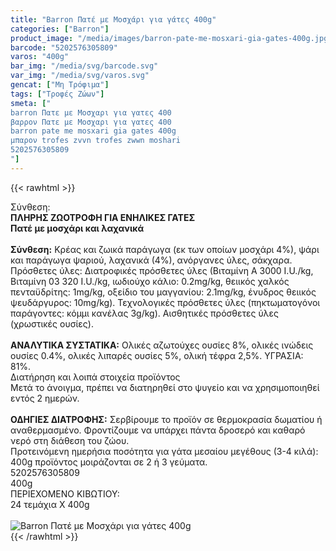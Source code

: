 ```yaml
---
title: "Barron Πατέ με Μοσχάρι για γάτες 400g"
categories: ["Barron"]
product_image: "/media/images/barron-pate-me-mosxari-gia-gates-400g.jpg"
barcode: "5202576305809"
varos: "400g"
bar_img: "/media/svg/barcode.svg"
var_img: "/media/svg/varos.svg"
gencat: ["Μη Τρόφιμα"]
tags: ["Τροφές Ζώων"]
smeta: ["
barron Πατε με Μοσχαρι για γατες 400
βαρρον Πατε με Μοσχαρι για γατες 400
barron pate me mosxari gia gates 400g
μπαρον trofes zvvn trofes zwwn moshari
5202576305809
"]
---
```

{{< rawhtml >}}

<div class="sload42"><div class="product"><div id="sistatika">Σύνθεση:</div><div class="alltext"><strong>ΠΛΗΡΗΣ ΖΩΟΤΡΟΦΗ ΓΙΑ ΕΝΗΛΙΚΕΣ ΓΑΤΕΣ</strong><br><strong>Πατέ με μοσχάρι και λαχανικά</strong><br><br><b>Σύνθεση:</b> Κρέας και ζωικά παράγωγα (εκ των οποίων μοσχάρι 4%), ψάρι και παράγωγα ψαριού, λαχανικά (4%), ανόργανες ύλες, σάκχαρα. Πρόσθετες ύλες: Διατροφικές πρόσθετες ύλες (Βιταμίνη Α 3000 I.U./kg, Βιταμίνη 03 320 I.U./kg, ιωδιούχο κάλιο: 0.2mg/kg, θειικός χαλκός πενταϋδρίτης: 1mg/kg, οξείδιο του μαγγανίου: 2.1mg/kg, ένυδρος θειικός ψευδάργυρος: 10mg/kg). Τεχνολογικές πρόσθετες ύλες (πηκτωματογόνοι παράγοντες: κόμμι κανέλας 3g/kg). Αισθητικές πρόσθετες ύλες (χρωστικές ουσίες).<br><br><b>ΑΝΑΛΥΤΙΚΑ ΣΥΣΤΑΤΙΚΑ:</b> Ολικές αζωτούχες ουσίες 8%, ολικές ινώδεις ουσίες 0.4%, ολικές λιπαρές ουσίες 5%, ολική τέφρα 2,5%. ΥΓΡΑΣΙΑ: 81%.</div><div id="loipa">Διατήρηση και λοιπά στοιχεία προϊόντος</div><div class="alltext">Μετά το άνοιγμα, πρέπει να διατηρηθεί στο ψυγείο και να χρησιμοποιηθεί εντός 2 ημερών.<br><br><b>ΟΔΗΓΙΕΣ ΔΙΑΤΡΟΦΗΣ:</b> Σερβίρουμε το προϊόν σε θερμοκρασία δωματίου ή αναθερμασμένο. Φροντίζουμε να υπάρχει πάντα δροσερό και καθαρό νερό στη διάθεση του ζώου.<br>Προτεινόμενη ημερήσια ποσότητα για γάτα μεσαίου μεγέθους (3-4 κιλά): 400g προϊόντος μοιράζονται σε 2 ή 3 γεύματα.<br></div><div id="barcode"><div id="barimage1"></div><span id="bartext">5202576305809</span></div><div id="varos"><div id="varosimage1"></div><span id="varostext">400g</span></div><div id="kivotio">ΠΕΡΙΕΧΟΜΕΝΟ ΚΙΒΩΤΙΟΥ:<br>24 τεμάχια Χ 400g</div><br><div class="pimg"><img alt="Barron Πατέ με Μοσχάρι για γάτες 400g" title="Barron Πατέ με Μοσχάρι για γάτες 400g" src="/media/images/barron-pate-me-mosxari-gia-gates-400g.jpg"></div></div></div>
{{< /rawhtml >}}


